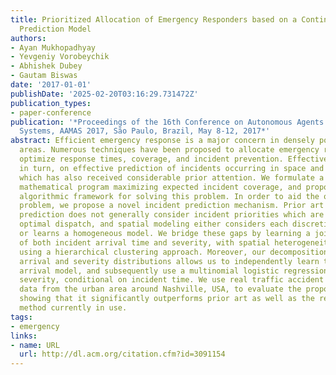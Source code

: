 ```yaml
---
title: Prioritized Allocation of Emergency Responders based on a Continuous-Time Incident
  Prediction Model
authors:
- Ayan Mukhopadhyay
- Yevgeniy Vorobeychik
- Abhishek Dubey
- Gautam Biswas
date: '2017-01-01'
publishDate: '2025-02-20T03:16:29.731472Z'
publication_types:
- paper-conference
publication: '*Proceedings of the 16th Conference on Autonomous Agents and MultiAgent
  Systems, AAMAS 2017, São Paulo, Brazil, May 8-12, 2017*'
abstract: Efficient emergency response is a major concern in densely populated urban
  areas. Numerous techniques have been proposed to allocate emergency responders to
  optimize response times, coverage, and incident prevention. Effective response depends,
  in turn, on effective prediction of incidents occurring in space and time, a problem
  which has also received considerable prior attention. We formulate a non-linear
  mathematical program maximizing expected incident coverage, and propose a novel
  algorithmic framework for solving this problem. In order to aid the optimization
  problem, we propose a novel incident prediction mechanism. Prior art in incident
  prediction does not generally consider incident priorities which are crucial in
  optimal dispatch, and spatial modeling either considers each discretized area independently,
  or learns a homogeneous model. We bridge these gaps by learning a joint distribution
  of both incident arrival time and severity, with spatial heterogeneity captured
  using a hierarchical clustering approach. Moreover, our decomposition of the joint
  arrival and severity distributions allows us to independently learn the continuous-time
  arrival model, and subsequently use a multinomial logistic regression to capture
  severity, conditional on incident time. We use real traffic accident and response
  data from the urban area around Nashville, USA, to evaluate the proposed approach,
  showing that it significantly outperforms prior art as well as the real dispatch
  method currently in use.
tags:
- emergency
links:
- name: URL
  url: http://dl.acm.org/citation.cfm?id=3091154
---
```

